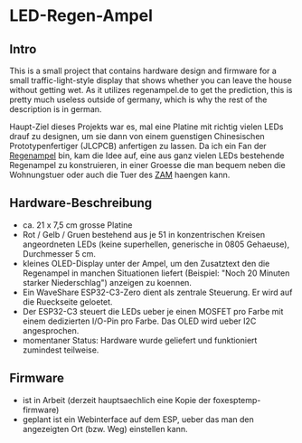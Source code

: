 
# LED-Regen-Ampel

## Intro

This is a small project that contains hardware design and
firmware for a small traffic-light-style display that shows
whether you can leave the house without getting wet. As it
utilizes regenampel.de to get the prediction, this is pretty
much useless outside of germany, which is why the rest of
the description is in german.

Haupt-Ziel dieses Projekts war es, mal eine Platine mit
richtig vielen LEDs drauf zu designen, um sie dann von einem
guenstigen Chinesischen Prototypenfertiger (JLCPCB) anfertigen
zu lassen.
Da ich ein Fan der [Regenampel](https://regenampel.de)
bin, kam die Idee auf, eine aus ganz vielen LEDs bestehende
Regenampel zu konstruieren, in einer Groesse die man bequem
neben die Wohnungstuer oder auch die Tuer des [ZAM](https://zam.haus)
haengen kann.


## Hardware-Beschreibung

* ca. 21 x 7,5 cm grosse Platine
* Rot / Gelb / Gruen bestehend aus je 51 in konzentrischen Kreisen
  angeordneten LEDs (keine superhellen, generische in 0805 Gehaeuse),
  Durchmesser 5 cm.
* kleines OLED-Display unter der Ampel, um den Zusatztext den die
  Regenampel in manchen Situationen liefert (Beispiel: "Noch 20 Minuten
  starker Niederschlag") anzeigen zu koennen.
* Ein WaveShare ESP32-C3-Zero dient als zentrale Steuerung. Er wird
  auf die Rueckseite geloetet.
* Der ESP32-C3 steuert die LEDs ueber je einen MOSFET pro Farbe
  mit einem dedizierten I/O-Pin pro Farbe. Das OLED wird ueber I2C
  angesprochen.
* momentaner Status: Hardware wurde geliefert und funktioniert zumindest
  teilweise.


## Firmware

* ist in Arbeit (derzeit hauptsaechlich eine Kopie der foxesptemp-firmware)
* geplant ist ein Webinterface auf dem ESP, ueber das man den
  angezeigten Ort (bzw. Weg) einstellen kann.

